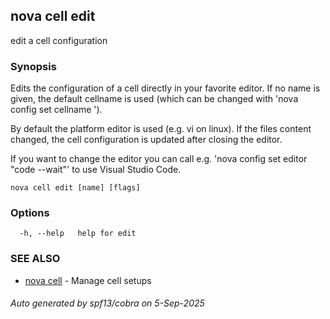 ## nova cell edit

edit a cell configuration

### Synopsis

Edits the configuration of a cell directly in your favorite editor.
If no name is given, the default cellname is used (which can be changed with 'nova config set cellname <name>').
	
By default the platform editor is used (e.g. vi on linux).
If the files content changed, the cell configuration is updated after closing the editor.

If you want to change the editor you can call e.g. 'nova config set editor "code --wait"' to use Visual Studio Code.
	

```
nova cell edit [name] [flags]
```

### Options

```
  -h, --help   help for edit
```

### SEE ALSO

* [nova cell](nova_cell.md)	 - Manage cell setups

###### Auto generated by spf13/cobra on 5-Sep-2025
